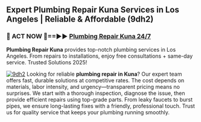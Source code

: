 ## Expert Plumbing Repair Kuna Services in Los Angeles | Reliable & Affordable (9dh2)  

<h3>🚿 ACT NOW 🌟==►► <a href="https://tinyurl.com/2ne6vx2x" rel="nofollow">Plumbing Repair Kuna 24/7</a></h3>

**Plumbing Repair Kuna** provides top-notch plumbing services in Los Angeles. From repairs to installations, enjoy free consultations + same-day service. Trusted Solutions 2025!

[![9dh2](https://i.imgur.com/4PFF4AK.jpeg)](https://tinyurl.com/2ne6vx2x)
Looking for reliable **plumbing repair in Kuna**? Our expert team offers fast, durable solutions at competitive rates. The cost depends on materials, labor intensity, and urgency—transparent pricing means no surprises. We start with a thorough inspection, diagnose the issue, then provide efficient repairs using top-grade parts. From leaky faucets to burst pipes, we ensure long-lasting fixes with a friendly, professional touch. Trust us for quality service that keeps your plumbing running smoothly.